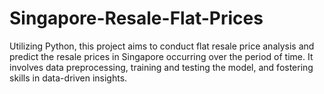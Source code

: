 # Singapore-Resale-Flat-Prices
Utilizing Python, this project aims to conduct flat resale price analysis and predict the resale prices in Singapore occurring over the period of time. It involves data preprocessing, training and testing the model, and fostering skills in data-driven insights.
